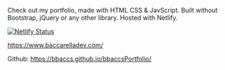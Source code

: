 Check out my portfolio, made with HTML CSS & JavScript. Built without Bootstrap, jQuery or any other library. Hosted with Netlify.

[![Netlify Status](https://api.netlify.com/api/v1/badges/2d8ad1e5-0202-4b74-974b-dd9951446753/deploy-status)](https://app.netlify.com/sites/baccarelladevportfolio/deploys)

https://www.baccarelladev.com/

Github: https://bbaccs.github.io/bbaccsPortfolio/
